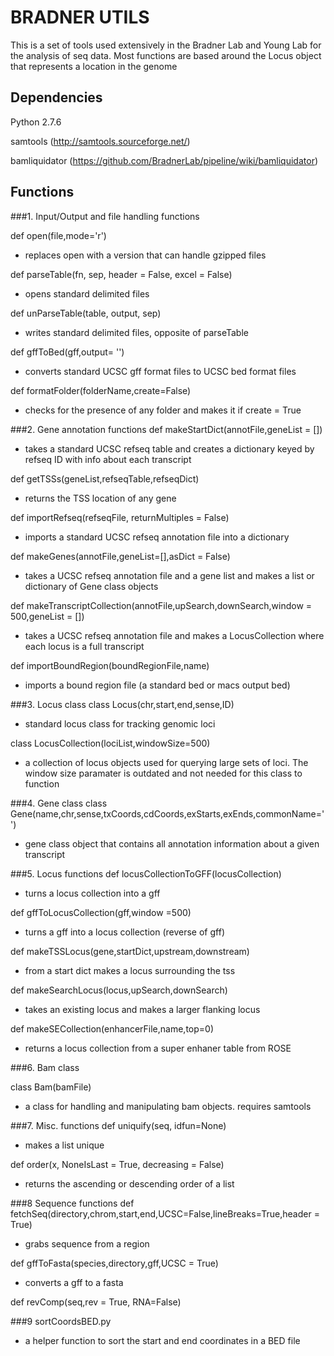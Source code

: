 BRADNER UTILS
================

This is a set of tools used extensively in the Bradner Lab and Young Lab for the analysis of seq data. Most functions are based around the Locus object that represents a location in the genome

Dependencies
-----------------

Python 2.7.6

samtools (http://samtools.sourceforge.net/)

bamliquidator (https://github.com/BradnerLab/pipeline/wiki/bamliquidator)

Functions
-----------------

###1. Input/Output and file handling functions

def open(file,mode='r')

- replaces open with a version that can handle gzipped files

def parseTable(fn, sep, header = False, excel = False)

- opens standard delimited files

def unParseTable(table, output, sep) 

- writes standard delimited files, opposite of parseTable

def gffToBed(gff,output= '')

- converts standard UCSC gff format files to UCSC bed format files

def formatFolder(folderName,create=False)

- checks for the presence of any folder and makes it if create = True

###2. Gene annotation functions
def makeStartDict(annotFile,geneList = [])

- takes a standard UCSC refseq table and creates a dictionary keyed by refseq ID with info about each transcript

def getTSSs(geneList,refseqTable,refseqDict)

- returns the TSS location of any gene

def importRefseq(refseqFile, returnMultiples = False)

- imports a standard UCSC refseq annotation file into a dictionary

def makeGenes(annotFile,geneList=[],asDict = False) 

- takes a UCSC refseq annotation file and a gene list and makes a list or dictionary of Gene class objects

def makeTranscriptCollection(annotFile,upSearch,downSearch,window = 500,geneList = []) 

- takes a UCSC refseq annotation file and makes a LocusCollection where each locus is a full transcript

def importBoundRegion(boundRegionFile,name) 

- imports a bound region file (a standard bed or macs output bed)

###3. Locus class
class Locus(chr,start,end,sense,ID) 

- standard locus class for tracking genomic loci

class LocusCollection(lociList,windowSize=500) 

- a collection of locus objects used for querying large sets of loci. The window size paramater is outdated and not needed for this class to function

###4. Gene class
class Gene(name,chr,sense,txCoords,cdCoords,exStarts,exEnds,commonName='') 

- gene class object that contains all annotation information about a given transcript

###5. Locus functions
def locusCollectionToGFF(locusCollection) 

- turns a locus collection into a gff

def gffToLocusCollection(gff,window =500)

- turns a gff into a locus collection (reverse of gff)

def makeTSSLocus(gene,startDict,upstream,downstream)

- from a start dict makes a locus surrounding the tss

def makeSearchLocus(locus,upSearch,downSearch) 

- takes an existing locus and makes a larger flanking locus

def makeSECollection(enhancerFile,name,top=0)

- returns a locus collection from a super enhaner table from ROSE

###6. Bam class

class Bam(bamFile) 

- a class for handling and manipulating bam objects.  requires samtools

###7. Misc. functions
def uniquify(seq, idfun=None)  

- makes a list unique

def order(x, NoneIsLast = True, decreasing = False) 

- returns the ascending or descending order of a list

###8 Sequence functions
def fetchSeq(directory,chrom,start,end,UCSC=False,lineBreaks=True,header = True) 

- grabs sequence from a region

def gffToFasta(species,directory,gff,UCSC = True)

- converts a gff to a fasta

def revComp(seq,rev = True, RNA=False)

###9 sortCoordsBED.py

- a helper function to sort the start and end coordinates in a BED file